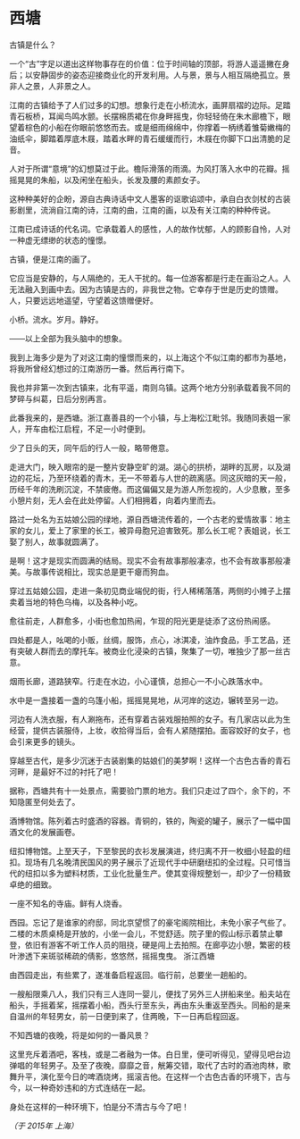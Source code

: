 # 西塘

古镇是什么？

一个“古”字足以道出这样物事存在的价值：位于时间轴的顶部，将游人遥遥撇在身后；以安静固步的姿态迎接商业化的开发利用。人与景，景与人相互隔绝孤立。景非人之景，人非景之人。

江南的古镇给予了人们过多的幻想。想象行走在小桥流水，画屏扇褶的边际。足踏青石板桥，耳闻鸟鸣水颤。长摆棉质裙在你身畔摇曳，你轻轻倚在朱木廊檐下，眼望着棕色的小船在你眼前悠悠而去。或是细雨绵绵中，你撑着一柄绣着雏菊嫩梅的油纸伞，脚踏着厚底木屐，踏着水畔的青石缓缓而行，木屐在你脚下口出清脆的足音。

人对于所谓“意境”的幻想莫过于此。檐际滑落的雨滴。为风打落入水中的花瓣。摇摇晃晃的朱船，以及闲坐在船头，长发及腰的素颜女子。

这种种美好的企盼，源自古典诗话中文人墨客的讴歌谄颂中，承自白衣剑杖的古装影剧里，流淌自江南的诗，江南的曲，江南的画，以及有关江南的种种传说。

江南已成诗话的代名词。它承载着人的感性，人的故作忧郁，人的顾影自怜，人对一种虚无缥缈的状态的憧憬。

古镇，便是江南的画了。

它应当是安静的，与人隔绝的，无人干扰的。每一位游客都是行走在画沿之人。人无法融入到画中去。因为古镇是古的，非我世之物。它幸存于世是历史的馈赠。人，只要远远地遥望，守望着这馈赠便好。

小桥。流水。岁月。静好。

——以上全部为我头脑中的想象。


我到上海多少是为了对这江南的憧憬而来的，以上海这个不似江南的都市为基地，将我所曾经幻想过的江南游历一番。然后再行南下。

我也并非第一次到古镇来，北有平遥，南则乌镇。这两个地方分别承载着我不同的梦碎与纠葛，日后分别再言。

此番我来的，是西塘。浙江嘉善县的一个小镇，与上海松江毗邻。我随同表姐一家人，开车由松江启程，不足一小时便到。

少了日头的天，同午后的行人一般，略带倦意。

走进大门，映入眼帘的是一整片安静空旷的湖。湖心的拱桥，湖畔的瓦房，以及湖边的花坛，乃至环绕着的青木，无一不带着与人世的疏离感。同这灰暗的天一般，历经千年的洗刷沉淀，不禁疲倦。而这偏偏又是为游人所忽视的，人少息散，至多小憩片刻，无人会在此处停留。人们相拥着，向着内里而去。

路过一处名为五姑娘公园的绿地，源自西塘流传着的，一个古老的爱情故事：地主家的女儿，爱上了家里的长工，被异母胞兄迫害致死。那么长工呢？表姐说，长工娶了别人，故事就圆满了。

是啊！这才是现实而圆满的结局。现实不会有故事那般凄凉，也不会有故事那般凄美。与故事传说相比，现实总是更干瘪而狗血。

穿过五姑娘公园，走进一条初见商业端倪的街，行人稀稀落落，两侧的小摊子上摆卖着当地的特色乌梅，以及各种小吃。

愈往前走，人群愈多，小街也愈加热闹，乍现的阳光更是徒添了这份热闹感。

四处都是人，吆喝的小贩，丝绸，服饰，点心，冰淇凌，油炸食品，手工艺品，还有突破人群而去的摩托车。被商业化浸染的古镇，聚集了一切，唯独少了那一丝古意。

烟雨长廊，道路狭窄。行走在水边，小心谨慎，总担心一不小心跌落水中。

水中是一盏接着一盏的乌篷小船，摇摇晃晃地，从河岸的这边，辗转至另一边。

河边有人洗衣服，有人涮拖布，还有穿着古装戏服拍照的女子。有几家店以此为生经营，提供古装服侍，上妆，收拾得当后，会有人紧随摆拍。面容姣好的女子，也会引来更多的镜头。

穿越至古代，是多少沉迷于古装剧集的姑娘们的美梦啊！这样一个古色古香的青石河畔，是最好不过的衬托了吧！

据称，西塘共有十一处景点，需要验门票的地方。我们只走过了四个，余下的，不知隐匿至何处去了。

酒博物馆。陈列着古时盛酒的容器。青铜的，铁的，陶瓷的罐子，展示了一幅中国酒文化的发展画卷。

纽扣博物馆。上至天子，下至黎民的衣衫发展演进，终归离不开一枚细小轻盈的纽扣。现场有几名晚清民国风的男子展示了近现代手中研磨纽扣的全过程。只可惜当代的纽扣以多为塑料材质，工业化批量生产。使其变得规整划一，却少了一份精致卓绝的细致。

一座不知名的寺庙。鲜有人烧香。

西园。忘记了是谁家的府邸，同北京望惯了的豪宅阁院相比，未免小家子气些了。二楼的木质桌椅是开放的，小坐一会儿，不觉舒适。院子里的假山标示着禁止攀登，依旧有游客不听工作人员的阻挠，硬是闯上去拍照。在廊亭边小憩，繁密的枝叶渗透下来斑驳稀疏的倩影，悠悠然，摇摇曳曳。 浙江西塘

由西园走出，有些累了，遂准备启程返回。临行前，总要坐一趟船的。

一艘船限乘八人，我们只有三人连同一婴儿，便找了另外三人拼船来坐。船夫站在船头，手摇着桨，摇摆着小船，西头行至东头，再由东头重返至西头。同船的是来自温州的年轻男女，前一日便到来了，住两晚，下一日再启程回返。

不知西塘的夜晚，将是如何的一番风景？

这里充斥着酒吧，客栈，或是二者融为一体。白日里，便可听得见，望得见吧台边弹唱的年轻男子。及至了夜晚，靡靡之音，觥筹交错，取代了古时的酒池肉林，歌舞升平，演化至今日的啤酒烧烤，摇滚吉他。在这样一个古色古香的环境下，古与今，以一种奇妙违和的方式连结在一起。

身处在这样的一种环境下，怕是分不清古与今了吧！

*（于 2015年 上海）*
